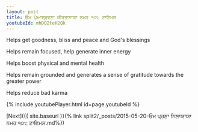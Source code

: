 ```yaml
---
layout: post
title: ਓਮ ਪੁੰਆਸ਼੍ਰਵਣਾ ਕੀਰਤਾਨਾਯਾ ਨਮਹ ੧੦੮ ਟਾਇਮਸ
youtubeId: mhDQ2teH2Qk
---
```

 
 
Helps get goodness, bliss and peace and God's blessings
 
Helps remain focused, help generate inner energy 
 
Helps boost physical and mental health 
 
Helps remain grounded and generates a sense of gratitude towards the greater power 
 
Helps reduce bad karma
 
 
 
 


{% include youtubePlayer.html id=page.youtubeId %}
 
[Next]({{ site.baseurl }}{% link  split2/_posts/2015-05-20-ਓਮ ਪ੍ਰਣਾ ਨਿਲਾਯਾਯਾ ਨਮਹ ੧੦੮ ਟਾਇਮਸ.md%})
 
